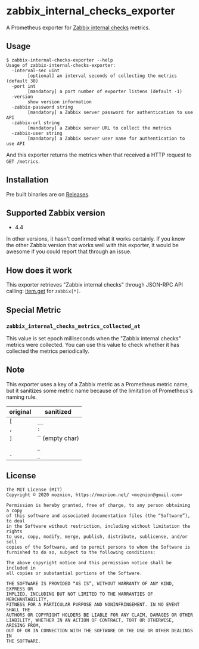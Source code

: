 # zabbix_internal_checks_exporter

A Prometheus exporter for [Zabbix internal checks](https://www.zabbix.com/documentation/current/manual/config/items/itemtypes/internal) metrics.

## Usage

```
$ zabbix-internal-checks-exporter --help
Usage of zabbix-internal-checks-exporter:
  -interval-sec uint
        [optional] an interval seconds of collecting the metrics (default 30)
  -port int
        [mandatory] a port number of exporter listens (default -1)
  -version
        show version information
  -zabbix-password string
        [mandatory] a Zabbix server password for authentication to use API
  -zabbix-url string
        [mandatory] a Zabbix server URL to collect the metrics
  -zabbix-user string
        [mandatory] a Zabbix server user name for authentication to use API
```

And this exporter returns the metrics when that received a HTTP request to `GET /metrics`.

## Installation

Pre built binaries are on [Releases](https://github.com/moznion/zabbix_internal_checks_exporter/releases).

## Supported Zabbix version

- 4.4

In other versions, it hasn't confirmed what it works certainly. If you know the other Zabbix version that works well with this exporter, it would be awesome if you could report that through an issue.

## How does it work

This exporter retrieves "Zabbix internal checks" through JSON-RPC API calling: [item.get](https://www.zabbix.com/documentation/current/manual/api/reference/item/get) for `zabbix[*]`.

## Special Metric

### `zabbix_internal_checks_metrics_collected_at`

This value is set epoch milliseconds when the "Zabbix internal checks" metrics were collected. You can use this value to check whether it has collected the metrics periodically.

## Note

This exporter uses a key of a Zabbix metric as a Prometheus metric name, but it sanitizes some metric name because of the limitation of Prometheus's naming rule.

|original|sanitized        |
|--------|-----------------|
| `[`    | `__`            |
| `,`    | `:`             |
| `]`    | `` (empty char) |
| ` `    | `_`             |
| `-`    | `_`             |

## License

```
The MIT License (MIT)
Copyright © 2020 moznion, https://moznion.net/ <moznion@gmail.com>

Permission is hereby granted, free of charge, to any person obtaining a copy
of this software and associated documentation files (the “Software”), to deal
in the Software without restriction, including without limitation the rights
to use, copy, modify, merge, publish, distribute, sublicense, and/or sell
copies of the Software, and to permit persons to whom the Software is
furnished to do so, subject to the following conditions:

The above copyright notice and this permission notice shall be included in
all copies or substantial portions of the Software.

THE SOFTWARE IS PROVIDED “AS IS”, WITHOUT WARRANTY OF ANY KIND, EXPRESS OR
IMPLIED, INCLUDING BUT NOT LIMITED TO THE WARRANTIES OF MERCHANTABILITY,
FITNESS FOR A PARTICULAR PURPOSE AND NONINFRINGEMENT. IN NO EVENT SHALL THE
AUTHORS OR COPYRIGHT HOLDERS BE LIABLE FOR ANY CLAIM, DAMAGES OR OTHER
LIABILITY, WHETHER IN AN ACTION OF CONTRACT, TORT OR OTHERWISE, ARISING FROM,
OUT OF OR IN CONNECTION WITH THE SOFTWARE OR THE USE OR OTHER DEALINGS IN
THE SOFTWARE.
```

